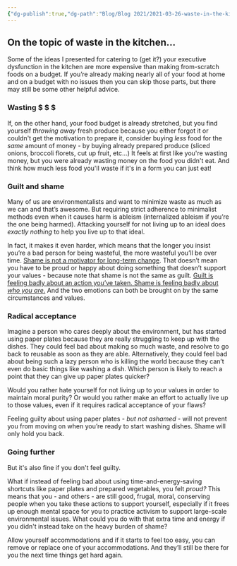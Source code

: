 ```yaml
---
{"dg-publish":true,"dg-path":"Blog/Blog 2021/2021-03-26-waste-in-the-kitchen.md","permalink":"/blog/blog-2021/2021-03-26-waste-in-the-kitchen/","title":"Waste in the kitchen - a mindset shift","tags":["kitchen"],"noteIcon":"","created":"","updated":"2023-08-08T14:02:44.545-04:00"}
---
```



## On the topic of waste in the kitchen...

Some of the ideas I presented for catering to (get it?) your executive dysfunction in the kitchen are more expensive than making from-scratch foods on a budget. If you’re already making nearly all of your food at home and on a budget with no issues then you can skip those parts, but there may still be some other helpful advice.

### Wasting $ $ $

If, on the other hand, your food budget is already stretched, but you find yourself _throwing away_ fresh produce because you either forgot it or couldn't get the motivation to prepare it, consider buying _less_ food for the _same_ amount of money - by buying already prepared produce (sliced onions, broccoli florets, cut up fruit, etc...) It feels at first like you're wasting money, but you were already wasting money on the food you didn't eat. And think how much less food you'll waste if it's in a form you can just eat!

### Guilt and shame

Many of us are environmentalists and want to minimize waste as much as we can and that’s awesome. But requiring strict adherence to minimalist methods even when it causes harm is ableism (internalized ableism if you’re the one being harmed). Attacking yourself for not living up to an ideal does _exactly nothing_ to help you live up to that ideal.

In fact, it makes it even harder, which means that the longer you insist you’re a bad person for being wasteful, the more wasteful you’ll be over time. [Shame is not a motivator for long-term change](https://www.scientificamerican.com/article/the-scientific-underpinnings-and-impacts-of-shame/). That doesn’t mean you have to be proud or happy about doing something that doesn’t support your values - because note that shame is not the same as guilt. [Guilt is feeling badly about an action you’ve taken. Shame is feeling badly about _who you are_.](https://positivepsychology.com/shame-guilt/) And the two emotions can both be brought on by the same circumstances and values.

### Radical acceptance

Imagine a person who cares deeply about the environment, but has started using paper plates because they are really struggling to keep up with the dishes. They could feel bad about making so much waste, and resolve to go back to reusable as soon as they are able. Alternatively, they could feel bad about being such a lazy person who is killing the world because they can’t even do basic things like washing a dish. Which person is likely to reach a point that they can give up paper plates quicker?

Would you rather hate yourself for not living up to your values in order to maintain moral purity? Or would you rather make an effort to actually live up to those values, even if it requires radical acceptance of your flaws?

Feeling guilty about using paper plates - _but not ashamed_ - will not prevent you from moving on when you’re ready to start washing dishes. Shame will only hold you back.

### Going further

But it's also fine if you don't feel guilty.

What if instead of feeling bad about using time-and-energy-saving shortcuts like paper plates and prepared vegetables, you felt _proud?_ This means that you - and others - are still good, frugal, moral, conserving people when you take these actions to support yourself, especially if it frees up enough mental space for you to practice activism to support large-scale environmental issues. What could you do with that extra time and energy if you didn't instead take on the heavy burden of shame?

Allow yourself accommodations and if it starts to feel too easy, you can remove or replace one of your accommodations. And they’ll still be there for you the next time things get hard again.

